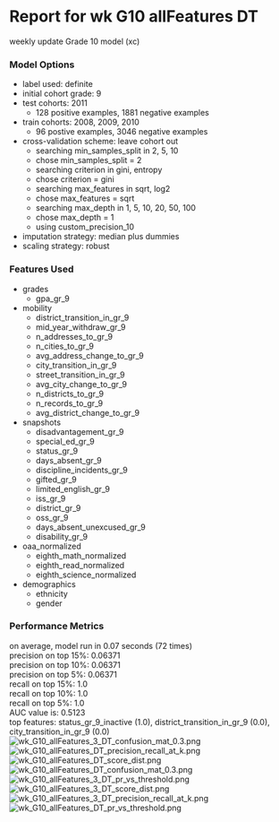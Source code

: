# Report for wk G10 allFeatures DT
weekly update Grade 10 model (xc)

### Model Options
* label used: definite
* initial cohort grade: 9
* test cohorts: 2011
	 * 128 positive examples, 1881 negative examples
* train cohorts: 2008, 2009, 2010
	 * 96 postive examples, 3046 negative examples
* cross-validation scheme: leave cohort out
	 * searching min_samples_split in 2, 5, 10
	 * chose min_samples_split = 2
	 * searching criterion in gini, entropy
	 * chose criterion = gini
	 * searching max_features in sqrt, log2
	 * chose max_features = sqrt
	 * searching max_depth in 1, 5, 10, 20, 50, 100
	 * chose max_depth = 1
	 * using custom_precision_10
* imputation strategy: median plus dummies
* scaling strategy: robust

### Features Used
* grades
	 * gpa_gr_9
* mobility
	 * district_transition_in_gr_9
	 * mid_year_withdraw_gr_9
	 * n_addresses_to_gr_9
	 * n_cities_to_gr_9
	 * avg_address_change_to_gr_9
	 * city_transition_in_gr_9
	 * street_transition_in_gr_9
	 * avg_city_change_to_gr_9
	 * n_districts_to_gr_9
	 * n_records_to_gr_9
	 * avg_district_change_to_gr_9
* snapshots
	 * disadvantagement_gr_9
	 * special_ed_gr_9
	 * status_gr_9
	 * days_absent_gr_9
	 * discipline_incidents_gr_9
	 * gifted_gr_9
	 * limited_english_gr_9
	 * iss_gr_9
	 * district_gr_9
	 * oss_gr_9
	 * days_absent_unexcused_gr_9
	 * disability_gr_9
* oaa_normalized
	 * eighth_math_normalized
	 * eighth_read_normalized
	 * eighth_science_normalized
* demographics
	 * ethnicity
	 * gender

### Performance Metrics
on average, model run in 0.07 seconds (72 times) <br/>precision on top 15%: 0.06371 <br/>precision on top 10%: 0.06371 <br/>precision on top 5%: 0.06371 <br/>recall on top 15%: 1.0 <br/>recall on top 10%: 1.0 <br/>recall on top 5%: 1.0 <br/>AUC value is: 0.5123 <br/>top features: status_gr_9_inactive (1.0), district_transition_in_gr_9 (0.0), city_transition_in_gr_9 (0.0)
![wk_G10_allFeatures_3_DT_confusion_mat_0.3.png](figs/wk_G10_allFeatures_3_DT_confusion_mat_0.3.png)
![wk_G10_allFeatures_DT_precision_recall_at_k.png](figs/wk_G10_allFeatures_DT_precision_recall_at_k.png)
![wk_G10_allFeatures_DT_score_dist.png](figs/wk_G10_allFeatures_DT_score_dist.png)
![wk_G10_allFeatures_DT_confusion_mat_0.3.png](figs/wk_G10_allFeatures_DT_confusion_mat_0.3.png)
![wk_G10_allFeatures_3_DT_pr_vs_threshold.png](figs/wk_G10_allFeatures_3_DT_pr_vs_threshold.png)
![wk_G10_allFeatures_3_DT_score_dist.png](figs/wk_G10_allFeatures_3_DT_score_dist.png)
![wk_G10_allFeatures_3_DT_precision_recall_at_k.png](figs/wk_G10_allFeatures_3_DT_precision_recall_at_k.png)
![wk_G10_allFeatures_DT_pr_vs_threshold.png](figs/wk_G10_allFeatures_DT_pr_vs_threshold.png)

